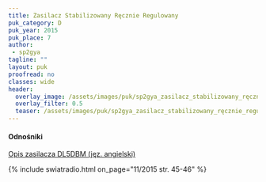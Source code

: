 ```yaml
---
title: Zasilacz Stabilizowany Ręcznie Regulowany
puk_category: D
puk_year: 2015
puk_place: 7
author:
 - sp2gya
tagline: ""
layout: puk
proofread: no
classes: wide
header:
  overlay_image: /assets/images/puk/sp2gya_zasilacz_stabilizowany_ręcznie_regulowany.jpg
  overlay_filter: 0.5
  teaser: /assets/images/puk/sp2gya_zasilacz_stabilizowany_ręcznie_regulowany.jpg
---
```






 



#### Odnośniki

[Opis zasilacza DL5DBM (jęz. angielski)](http://dl5dbm.darc.de/20a_e.pdf)

 



{% include swiatradio.html on_page="11/2015 str. 45-46" %}

 





 


